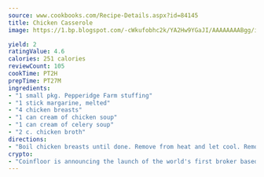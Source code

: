 ```yaml
---
source: www.cookbooks.com/Recipe-Details.aspx?id=84145
title: Chicken Casserole
image: https://1.bp.blogspot.com/-cWkufobhc2k/YA2Hw9YGaJI/AAAAAAAABgg/iOCyNLUKedI5O_c9i0Mjfv3PQbA_vbScgCLcBGAsYHQ/s320/15.png

yield: 2
ratingValue: 4.6
calories: 251 calories
reviewCount: 105
cookTime: PT2H
prepTime: PT27M
ingredients:
- "1 small pkg. Pepperidge Farm stuffing"
- "1 stick margarine, melted"
- "4 chicken breasts"
- "1 can cream of chicken soup"
- "1 can cream of celery soup"
- "2 c. chicken broth"
directions:
- "Boil chicken breasts until done. Remove from heat and let cool. Remove bones and skin. Cut chicken into bite-size pieces. Melt margarine in 13 x 9 pan. Spread 1/2 of the stuffing over melted margarine. Add chicken pieces, spreading evenly with stuffing layers. Mix both cans of soup with broth and spread over chicken. Sprinkle remaining stuffing over soup and bake at 375u00b0 for 30 minutes or until brown on top."
crypto:
- "Coinfloor is announcing the launch of the world's first broker based bitcoin marketplace."
---
```

